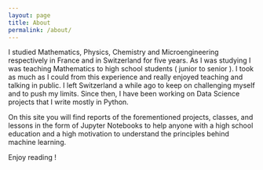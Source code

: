 ```yaml
---
layout: page
title: About
permalink: /about/
---
```





I studied Mathematics, Physics, Chemistry and Microengineering respectively in France and in Switzerland for five years. As I was studying I was teaching Mathematics to high school students ( junior to senior ). I took as much as I could from this experience and really enjoyed teaching and talking in public. I left Switzerland a while ago to keep on challenging myself and to push my limits. Since then, I have been working on Data Science projects that I write mostly in Python.

On this site you will find reports of the forementioned projects, classes, and lessons in the form of Jupyter Notebooks to help anyone with a high school education and a high motivation to understand the principles behind machine learning.

Enjoy reading !
